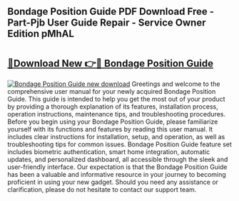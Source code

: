 ## Bondage Position Guide PDF Download Free - Part-Pjb User Guide Repair - Service Owner Edition pMhAL

# <h2><a href="http://bc65442.oget.top/?id=Bondage+Position+Guide">🔗Download New 👉🔴 Bondage Position Guide</a></h2>

[![Bondage Position Guide new download](https://i.imgur.com/5g1atiW.png)](http://bc65442.oget.top/?id=Bondage+Position+Guide)
Greetings and welcome to the comprehensive user manual for your newly acquired Bondage Position Guide. This guide is intended to help you get the most out of your product by providing a thorough explanation of its features, installation process, operation instructions, maintenance tips, and troubleshooting procedures. Before you begin using your Bondage Position Guide, please familiarize yourself with its functions and features by reading this user manual. It includes clear instructions for installation, setup, and operation, as well as troubleshooting tips for common issues. Bondage Position Guide feature set includes biometric authentication, smart home integration, automatic updates, and personalized dashboard, all accessible through the sleek and user-friendly interface. Our expectation is that the Bondage Position Guide has been a valuable and informative resource in your journey to becoming proficient in using your new gadget. Should you need any assistance or clarification, please do not hesitate to contact our support team.
